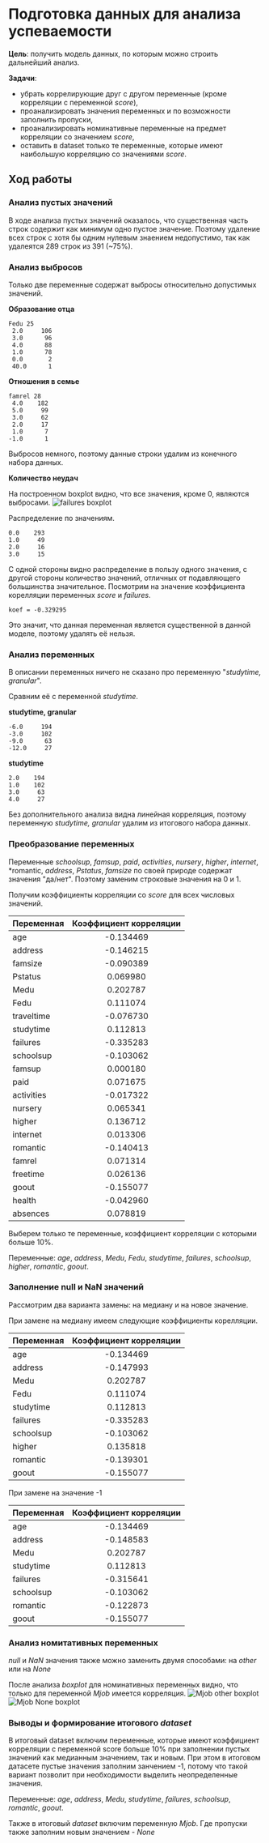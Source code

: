 # Подготовка данных для анализа успеваемости
**Цель**: получить модель данных, по которым можно строить дальнейший анализ.

**Задачи**:
- убрать коррелирующие друг с другом переменные (кроме корреляции с переменной *score*),
- проанализировать значения переменных и по возможности заполнить пропуски,
- проанализировать номинативные переменные на предмет корреляции со значением *score*,
- оставить в dataset только те переменные, которые имеют наибольшую корреляцию со значениями *score*.

## Ход работы
### Анализ пустых значений
В ходе анализа пустых значений оказалось, что существенная часть строк содержит
как минимум одно пустое значение. Поэтому удаление всех строк с хотя бы одним
нулевым знаением недопустимо, так как удалеятся 289 строк из 391 (~75%).

### Анализ выбросов
Только две переменные содержат выбросы относительно допустимых значений.

**Образование отца**
```
Fedu 25
 2.0     106
 3.0      96
 4.0      88
 1.0      78
 0.0       2
 40.0      1  
```

**Отношения в семье**
```
famrel 28
 4.0    182
 5.0     99
 3.0     62
 2.0     17
 1.0      7
-1.0      1
```
Выбросов немного, поэтому данные строки удалим из конечного набора данных.

**Количество неудач**

На построенном boxplot видно, что все значения, кроме 0, являются выбросами.
![failures  boxplot](failures_less.png)

Распределение по значениям.
```
0.0    293
1.0     49
2.0     16
3.0     15
```
С одной стороны видно распределение в пользу одного значения, с другой стороны
количество значений, отличных от подавляющего большинства значительное.
Посмотрим на значение коэффициента корелляции переменных *score* и *failures*.
```
koef = -0.329295
```
Это значит, что данная переменная является существенной в данной моделе,
поэтому удалять её нельзя.


### Анализ переменных
В описании переменных ничего не сказано про переменную "*studytime, granular*".

Сравним её с переменной *studytime*.

**studytime, granular**
```
-6.0     194
-3.0     102
-9.0      63
-12.0     27
```
**studytime**
```
2.0    194
1.0    102
3.0     63
4.0     27
```
Без дополнительного анализа видна линейная корреляция, поэтому переменную
*studytime, granular* удалим из итогового набора данных.

### Преобразование переменных
Переменные *schoolsup*, *famsup*, *paid*, *activities*, *nursery*, *higher*,
 *internet*, *romantic, *address*, *Pstatus*, *famsize* по своей природе
 содержат значения "да/нет". Поэтому заменим строковые значения на 0 и 1.

Получим коэффициенты корреляции со *score* для всех числовых значений.

| Переменная   | Коэффициент корреляции  |
|--------------|:-----------------------:|
|age	         |        -0.134469        |
|address	     |        -0.146215        |
|famsize	     |        -0.090389        |
|Pstatus	     |         0.069980        |
|Medu	         |         0.202787        |
|Fedu	         |         0.111074        |
|traveltime	   |        -0.076730        |
|studytime   	 |         0.112813        |
|failures	     |        -0.335283        |
|schoolsup	   |        -0.103062        |
|famsup	       |         0.000180        |
|paid	         |         0.071675        |
|activities	   |        -0.017322        |
|nursery	     |         0.065341        |
|higher	       |         0.136712        |
|internet	     |         0.013306        |
|romantic	     |        -0.140413        |
|famrel	       |         0.071314        |
|freetime	     |         0.026136        |
|goout	       |        -0.155077        |
|health	       |        -0.042960        |
|absences	     |         0.078819        |

Выберем только те переменные, коэффициент корреляции с которыми больше 10%.

Переменные: *age*, *address*, *Medu*, *Fedu*, *studytime*, *failures*,
*schoolsup*, *higher*, *romantic*, *goout*.

### Заполнение null и NaN значений
Рассмотрим два варианта замены: на медиану и на новое значение.

При замене на медиану имеем следующие коэффициенты корелляции.

| Переменная   | Коэффициент корреляции  |
|--------------|:-----------------------:|
|    age	     |        -0.134469        |
|  address  	 |        -0.147993        |
|   Medu       |	       0.202787        |
|   Fedu       |	       0.111074        |
| studytime    |	       0.112813        |
|  failures	   |        -0.335283        |
| schoolsup	   |        -0.103062        |
|  higher	     |         0.135818        |
|  romantic	   |        -0.139301        |
|   goout	     |        -0.155077        |

При замене на значение -1

| Переменная   | Коэффициент корреляции  |
|--------------|:-----------------------:|
|     age	     |        -0.134469        |
|   address	   |        -0.148583        |
|     Medu	   |         0.202787        |
|  studytime	 |         0.112813        |
|   failures	 |        -0.315641        |
|  schoolsup	 |        -0.103062        |
|   romantic	 |        -0.122873        |
|    goout	   |        -0.155077        |

### Анализ номитативных переменных
*null* и *NaN* значения также можно заменить двумя способами:
на *other* или на *None*

После анализа *boxplot* для номинативных переменных видно, что только для
переменной *Mjob* имеется корреляция.
![Mjob other boxplot](Mjob_other.png)
![Mjob None boxplot](Mjob_none.png)

### Выводы и формирование итогового *dataset*
В итоговый dataset включим переменные, которые имеют коэффициент корреляции
с переменной score больше 10% при заполнении пустых значений как медианным
значением, так и новым. При этом в итоговом датасете пустые значения заполним
занчением -1, потому что такой вариант позволит при необходимости выделить
неопределенные значения.

Переменные: *age*, *address*, *Medu*, *studytime*, *failures*, *schoolsup*,
*romantic*, *goout*.

Также в итоговый *dataset* включим переменную *Mjob*. Где пропуски также
заполним новым значением - *None*
